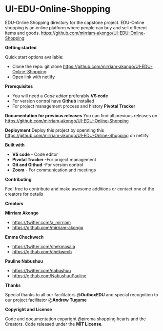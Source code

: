 # UI-EDU-Online-Shopping

EDU-Online Shopping directory for the capstone project. EDU-Online shopping is an online platform where people can buy and sell different items and goods.
 <https://github.com/mirriam-akongo/UI-EDU-Online-Shopping>
 


**Getting started**

Quick start options available:

+ Clone the repo: git clone https://github.com/mirriam-akongo/UI-EDU-Online-Shopping
+ Open link with netlify


**Prerequisites**
+ You will need a *Code editor* preferably **VS code**
+ For version control have **Github** installed
+ For project management process and history **Pivotal Tracker**


**Documentation for previous releases**
You can find all previous releases on https://github.com/mirriam-akongo/UI-EDU-Online-Shopping

**Deployment**
Deploy this project by openning this https://github.com/mirriam-akongo/UI-EDU-Online-Shopping on netlify.

**Built with**
+ **VS code** - Code editor
+ **Pivotal Tracker** -For project management
+ **Git and Githud** -For version control
+ **Zoom** - For communication and meetings

**Contributing**

Feel free to contribute and make awesome additions or contact one of the creators for details


**Creators**

**Mirriam Akongo**
+ https://twitter.com/a_mirriam
+ https://github.com/mirriam-akongo

**Emma Checkwech**
+ https://twitter.com/chekmasaia
+ https://github.com/chekwech

**Pauline Nabushuu**
+ https://twitter.com/nabushuu
+ https://github.com/NabushuuPauline

**Thanks**

Special thanks to all our facilitators @**OutboxEDU** and special recognition to our project facilitator @**Andrew Tugume**

**Copyright and License**

Code and documentation copyright @pirema shopping hearts and the Creators. Code released under the **MIT License**.













